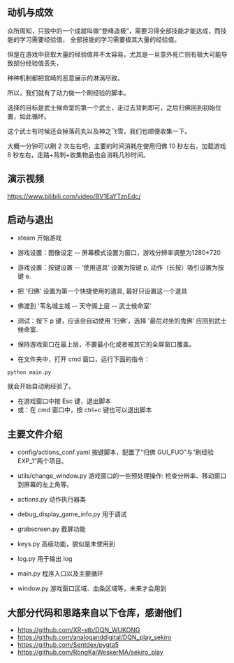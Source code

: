
## 动机与成效
众所周知，只狼中的一个成就叫做“登峰造极”，需要习得全部技能才能达成，而技能的学习需要经验值，
全部技能的学习需要极其大量的经验值。

但是在游戏中获取大量的经验值并不太容易，尤其是一旦意外死亡则有极大可能导致部分经验值丢失，

种种机制都把宫崎的恶意展示的淋漓尽致。

所以，我们就有了动力做一个刷经验的脚本。

选择的目标是武士候命室的第一个武士，走过去背刺即可，之后归佛回到初始位置，如此循环。

这个武士有时候还会掉落药丸以及神之飞雪，我们也顺便收集一下。

大概一分钟可以刷 2 次左右吧，主要的时间消耗在使用归佛 10 秒左右，加载游戏 8 秒左右，走路+背刺+收集物品也会消耗几秒时间。

## 演示视频
https://www.bilibili.com/video/BV1EaYTznEdc/

## 启动与退出

- steam 开始游戏
- 游戏设置：图像设定 -- 屏幕模式设置为窗口，游戏分辨率调整为1280*720
- 游戏设置：按键设置 -- ‘使用道具‘ 设置为按键 p, 动作（长按）吸引设置为按键 e.
- 把 '归佛' 设置为第一个快捷使用的道具, 最好只设置这一个道具
- 佛渡到 '苇名城主城 -- 天守阁上层 -- 武士候命室'
- 测试：按下 p 键，应该会自动使用 ’归佛'，选择 '最后对坐的鬼佛' 应回到武士候命室.
- 保持游戏窗口在最上层，不要最小化或者被其它的全屏窗口覆盖。

- 在文件夹中，打开 cmd 窗口，运行下面的指令：

```
python main.py 
```

就会开始自动刷经验了。

- 在游戏窗口中按 Esc 键，退出脚本
- 或：在 cmd 窗口中，按 ctrl+c 键也可以退出脚本



## 主要文件介绍

- config/actions_conf.yaml
	按键脚本，配置了“归佛 GUI_FUO”与“刷经验 EXP_1”两个项目。

- utils/change_window.py
	游戏窗口的一些预处理操作: 检查分辨率、移动窗口到屏幕的左上角等。

- actions.py
	动作执行器类

- debug_display_game_info.py
	用于调试

- grabscreen.py
	截屏功能

- keys.py
	高级功能，貌似是未使用到

- log.py
	用于输出 log

- main.py
	程序入口以及主要循环

- window.py
	游戏窗口区域、血条区域等，未来才会用到



## 大部分代码和思路来自以下仓库，感谢他们

- https://github.com/XR-stb/DQN_WUKONG
- https://github.com/analoganddigital/DQN_play_sekiro
- https://github.com/Sentdex/pygta5
- https://github.com/RongKaiWeskerMA/sekiro_play


